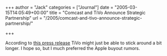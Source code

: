 +++
author = "Jack"
categories = ["Journal"]
date = "2005-03-15T14:05:49+00:00"
title = "Comcast and TiVo Announce Strategic Partnership"
url = "/2005/comcast-and-tivo-announce-strategic-partnership/"

+++

According to [this press release][1] TiVo might just be able to stick around a bit longer. I hope so, but I much preferred the Apple buyout rumors.

 [1]: http://www.tivo.com/5.3.1.1.asp?article=246